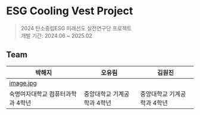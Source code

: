 # ESG Cooling Vest Project

>2024 탄소중립ESG 미래선도 실전연구단 프로젝트\
개발 기간: 2024.06 ~ 2025.02

## Team


| 박해지 | 오유림 | 김원진 |
| --- | --- | --- |
| [image.jpg](https://postimg.cc/WqwL04H6) |  |  |
| 숙명여자대학교 컴퓨터과학과 4학년 | 중앙대학교 기계공학과 4학년 | 중앙대학교 기계공학과 4학년 |
